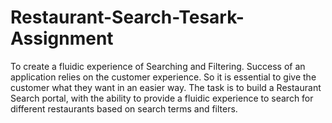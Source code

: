 # Restaurant-Search-Tesark-Assignment
To create a fluidic experience of Searching and Filtering. Success of an application relies on the customer experience. So it is essential to give the customer what they want in an easier way. The task is to build a Restaurant Search portal, with the ability to provide a fluidic experience to search for different restaurants based on search terms and filters.
